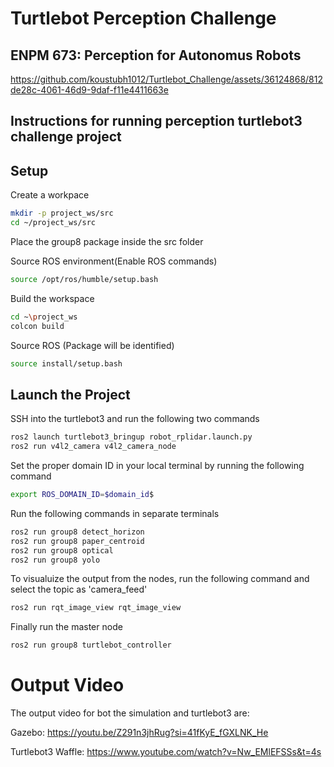 # Turtlebot Perception Challenge

## ENPM 673: Perception for Autonomus Robots

https://github.com/koustubh1012/Turtlebot_Challenge/assets/36124868/812de28c-4061-46d9-9daf-f11e4411663e

## Instructions for running perception turtlebot3 challenge project

## Setup

Create a workpace

```sh
mkdir -p project_ws/src
cd ~/project_ws/src
```
Place the group8 package inside the src folder

Source ROS environment(Enable ROS commands)

```sh
source /opt/ros/humble/setup.bash
```

Build the workspace

```sh
cd ~\project_ws
colcon build
```

Source ROS (Package will be identified)

```sh
source install/setup.bash
```

## Launch the Project


SSH into the turtlebot3 and run the following two commands

```sh
ros2 launch turtlebot3_bringup robot_rplidar.launch.py
ros2 run v4l2_camera v4l2_camera_node
```

Set the proper domain ID in your local terminal by running the following command
```sh
export ROS_DOMAIN_ID=$domain_id$
```

Run the following commands in separate terminals

```sh
ros2 run group8 detect_horizon
ros2 run group8 paper_centroid
ros2 run group8 optical
ros2 run group8 yolo
```

To visualuize the output from the nodes, run the following command and select the topic as 'camera_feed'

```sh
ros2 run rqt_image_view rqt_image_view
```

Finally run the master node

```sh
ros2 run group8 turtlebot_controller
```

# Output Video

The output video for bot the simulation and turtlebot3 are:

Gazebo: https://youtu.be/Z291n3jhRug?si=41fKyE_fGXLNK_He

Turtlebot3 Waffle: https://www.youtube.com/watch?v=Nw_EMlEFSSs&t=4s
